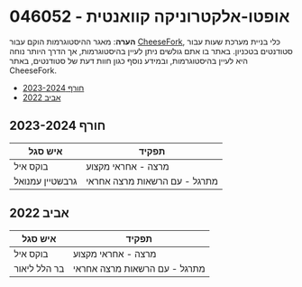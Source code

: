 # 046052 - אופטו-אלקטרוניקה קוואנטית

**הערה**: מאגר ההיסטוגרמות הוקם עבור [CheeseFork](https://cheesefork.cf/), כלי בניית מערכת שעות עבור סטודנטים בטכניון. באתר בו אתם גולשים ניתן לעיין בהיסטוגרמות, אך הדרך היותר נוחה היא לעיין בהיסטוגרמות, ובמידע נוסף כגון חוות דעת של סטודנטים, באתר CheeseFork.

* [חורף 2023-2024](#202301)
* [אביב 2022](#202102)

<h2 id="202301">חורף 2023-2024</h2>

| איש סגל | תפקיד |
| ---- | ---- |
| בוקס איל | מרצה - אחראי מקצוע |
| גרבשטיין עמנואל | מתרגל - עם הרשאות מרצה אחראי |

<h2 id="202102">אביב 2022</h2>

| איש סגל | תפקיד |
| ---- | ---- |
| בוקס איל | מרצה - אחראי מקצוע |
| בר הלל ליאור | מתרגל - עם הרשאות מרצה אחראי |

